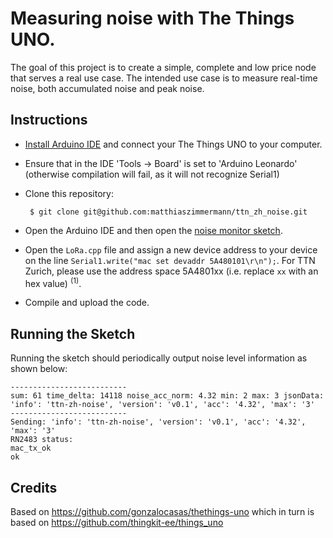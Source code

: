 # Measuring noise with The Things UNO.

The goal of this project is to create a simple, complete and low price node that serves a real use case. The intended use case is to measure real-time noise, both accumulated noise and peak noise. 

## Instructions

 * [Install Arduino IDE](https://www.arduino.cc/en/Main/Software) and connect your The Things UNO to your computer.
 * Ensure that in the IDE 'Tools -> Board' is set to 'Arduino Leonardo' (otherwise compilation will fail, as it will not recognize Serial1)
 * Clone this repository:

        $ git clone git@github.com:matthiaszimmermann/ttn_zh_noise.git

 * Open the Arduino IDE and then open the [noise monitor sketch](noise_monitor/noise_monitor.ino).
 * Open the `LoRa.cpp` file and assign a new device address to your device on the line `Serial1.write("mac set devaddr 5A480101\r\n");`. For TTN Zurich, please use the address space 5A4801xx (i.e. replace `xx` with an hex value) <sup>(1)</sup>.
 * Compile and upload the code.

## Running the Sketch

Running the sketch should periodically output noise level information as shown below:
```
--------------------------
sum: 61 time_delta: 14118 noise_acc_norm: 4.32 min: 2 max: 3 jsonData: 'info': 'ttn-zh-noise', 'version': 'v0.1', 'acc': '4.32', 'max': '3'
--------------------------
Sending: 'info': 'ttn-zh-noise', 'version': 'v0.1', 'acc': '4.32', 'max': '3'
RN2483 status:
mac_tx_ok
ok
```

## Credits
Based on https://github.com/gonzalocasas/thethings-uno which in turn is based on https://github.com/thingkit-ee/things_uno
